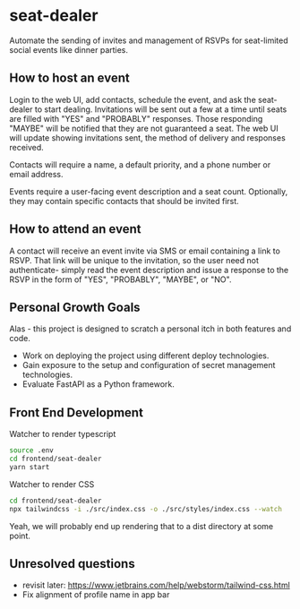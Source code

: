 # seat-dealer
Automate the sending of invites and management of RSVPs for seat-limited social events like dinner parties.

## How to host an event
Login to the web UI, add contacts, schedule the event, and ask the seat-dealer to start dealing. Invitations will be sent out a few at a time until seats are filled with "YES" and "PROBABLY" responses. Those responding "MAYBE" will be notified that they are not guaranteed a seat. The web UI will update showing invitations sent, the method of delivery and responses received.

Contacts will require a name, a default priority, and a phone number or email address.

Events require a user-facing event description and a seat count. Optionally, they may contain specific contacts that should be invited first.

## How to attend an event
A contact will receive an event invite via SMS or email containing a link to RSVP. That link will be unique to the invitation, so the user need not authenticate- simply read the event description and issue a response to the RSVP in the form of "YES", "PROBABLY", "MAYBE", or "NO".

## Personal Growth Goals
Alas - this project is designed to scratch a personal itch in both features and code.

- Work on deploying the project using different deploy technologies.
- Gain exposure to the setup and configuration of secret management technologies.
- Evaluate FastAPI as a Python framework.


## Front End Development
Watcher to render typescript
```bash
source .env
cd frontend/seat-dealer
yarn start
```

Watcher to render CSS
```bash
cd frontend/seat-dealer
npx tailwindcss -i ./src/index.css -o ./src/styles/index.css --watch
```

Yeah, we will probably end up rendering that to a dist directory at some point.

## Unresolved questions
- revisit later: https://www.jetbrains.com/help/webstorm/tailwind-css.html
- Fix alignment of profile name in app bar